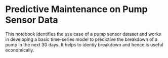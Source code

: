 # Predictive Maintenance on Pump Sensor Data 
This notebook identifies the use case of a pump sensor dataset and works in developing a basic time-series model to predictive the breakdown of a pump in the next 30 days.
It helps to identiy breakdown and hence is useful economically.
